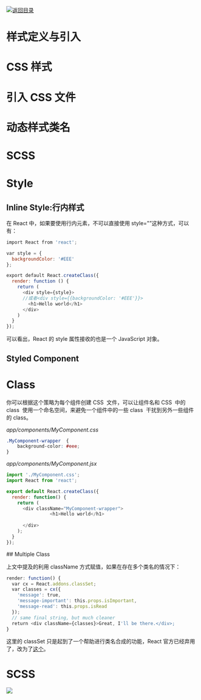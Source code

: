 [![返回目录](https://parg.co/UY3)](https://github.com/wx-chevalier/Web-Series)

# 样式定义与引入

# CSS 样式

# 引入 CSS 文件

# 动态样式类名

# SCSS

# Style

## Inline Style:行内样式

在 React 中，如果要使用行内元素，不可以直接使用 style="”这种方式，可以有：

```javascript
import React from 'react';

var style = {
  backgroundColor: '#EEE'
};

export default React.createClass({
  render: function () {
    return (
      <div style={style}>
      //或者<div style={{backgroundColor: '#EEE'}}>
        <h1>Hello world</h1>
      </div>
    )
  }
});
```

可以看出，React 的 style 属性接收的也是一个 JavaScript 对象。

## Styled Component

# Class

你可以根据这个策略为每个组件创建 CSS  文件，可以让组件名和 CSS  中的 class  使用一个命名空间，来避免一个组件中的一些 class  干扰到另外一些组件的 class。

_app/components/MyComponent.css_

```css
.MyComponent-wrapper  {
    background-color: #eee;
}
```

_app/components/MyComponent.jsx_

```javascript
import './MyComponent.css';
import React from 'react';

export default React.createClass({
  render: function() {
    return (
      <div className="MyComponent-wrapper">
                <h1>Hello world</h1>
              
      </div>
    );
  }
});
```

## Multiple Class

上文中提及的利用 className 方式赋值，如果在存在多个类名的情况下：

```javascript
render: function() {
  var cx = React.addons.classSet;
  var classes = cx({
    'message': true,
    'message-important': this.props.isImportant,
    'message-read': this.props.isRead
  });
  // same final string, but much cleaner
  return <div className={classes}>Great, I'll be there.</div>;
}
```

这里的 classSet 只是起到了一个帮助进行类名合成的功能，React 官方已经弃用了，改为了[这个](https://github.com/JedWatson/classnames)。

# SCSS

![](https://coding.net/u/hoteam/p/Cache/git/raw/master/2017/8/2/171503214431_.pic.jpg)
